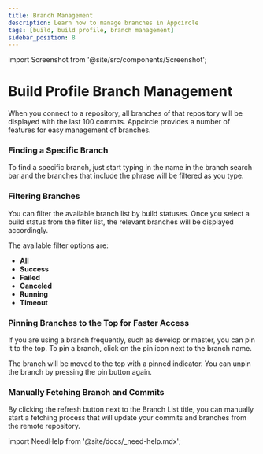```yaml
---
title: Branch Management
description: Learn how to manage branches in Appcircle
tags: [build, build profile, branch management]
sidebar_position: 8
---
```


import Screenshot from '@site/src/components/Screenshot';

# Build Profile Branch Management

When you connect to a repository, all branches of that repository will be displayed with the last 100 commits. Appcircle provides a number of features for easy management of branches.

### Finding a Specific Branch

To find a specific branch, just start typing in the name in the branch search bar and the branches that include the phrase will be filtered as you type.

<Screenshot url='https://cdn.appcircle.io/docs/assets/branch-operation-specific-branch.png' />

### Filtering Branches

You can filter the available branch list by build statuses. Once you select a build status from the filter list, the relevant branches will be displayed accordingly.

<Screenshot url='https://cdn.appcircle.io/docs/assets/BE-3109-filter.png' />

<Screenshot url='https://cdn.appcircle.io/docs/assets/BE-3109-filter2.png' />

The available filter options are:

- **All**  
- **Success**
- **Failed** 
- **Canceled** 
- **Running** 
- **Timeout**

### Pinning Branches to the Top for Faster Access

If you are using a branch frequently, such as develop or master, you can pin it to the top. To pin a branch, click on the pin icon next to the branch name.

<Screenshot url='https://cdn.appcircle.io/docs/assets/branch-operation-pin-unpinned.png' />

The branch will be moved to the top with a pinned indicator. You can unpin the branch by pressing the pin button again.

<Screenshot url='https://cdn.appcircle.io/docs/assets/branch-operation-pin-pinned.png' />

### Manually Fetching Branch and Commits

By clicking the refresh button next to the Branch List title, you can manually start a fetching process that will update your commits and branches from the remote repository.

<Screenshot url='https://cdn.appcircle.io/docs/assets/BE5278-fetch.png' />

import NeedHelp from '@site/docs/\_need-help.mdx';

<NeedHelp />
